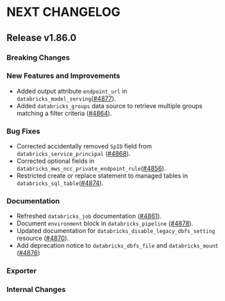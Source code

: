 # NEXT CHANGELOG

## Release v1.86.0

### Breaking Changes

### New Features and Improvements

* Added output attribute `endpoint_url` in `databricks_model_serving`([#4877](https://github.com/databricks/terraform-provider-databricks/pull/4877)).
* Added `databricks_groups` data source to retrieve multiple groups matching a filter criteria ([#4864](https://github.com/databricks/terraform-provider-databricks/pull/4864)).

### Bug Fixes

* Corrected accidentally removed `SpID` field from `databricks_service_principal` ([#4868](https://github.com/databricks/terraform-provider-databricks/pull/4868)).
* Corrected optional fields in `databricks_mws_ncc_private_endpoint_rule`([#4856](https://github.com/databricks/terraform-provider-databricks/pull/4856)).
* Restricted create or replace statement to managed tables in `databricks_sql_table`([#4874](https://github.com/databricks/terraform-provider-databricks/pull/4874)).

### Documentation

* Refreshed `databricks_job` documentation ([#4861](https://github.com/databricks/terraform-provider-databricks/pull/4861)).
* Document `environment` block in `databricks_pipeline` ([#4878](https://github.com/databricks/terraform-provider-databricks/pull/4878)).
* Updated documentation for `databricks_disable_legacy_dbfs_setting` resource ([#4870](https://github.com/databricks/terraform-provider-databricks/pull/4870)).
* Add deprecation notice to `databricks_dbfs_file` and `databricks_mount` ([#4876](https://github.com/databricks/terraform-provider-databricks/pull/4876))

### Exporter

### Internal Changes
